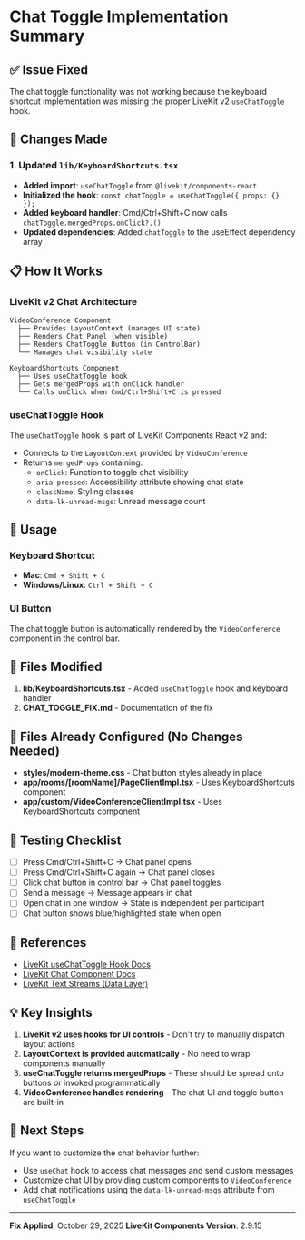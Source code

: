 # Chat Toggle Implementation Summary

## ✅ Issue Fixed
The chat toggle functionality was not working because the keyboard shortcut implementation was missing the proper LiveKit v2 `useChatToggle` hook.

## 🔧 Changes Made

### 1. Updated `lib/KeyboardShortcuts.tsx`
- **Added import**: `useChatToggle` from `@livekit/components-react`
- **Initialized the hook**: `const chatToggle = useChatToggle({ props: {} });`
- **Added keyboard handler**: Cmd/Ctrl+Shift+C now calls `chatToggle.mergedProps.onClick?.()`
- **Updated dependencies**: Added `chatToggle` to the useEffect dependency array

## 📋 How It Works

### LiveKit v2 Chat Architecture
```
VideoConference Component
  ├── Provides LayoutContext (manages UI state)
  ├── Renders Chat Panel (when visible)
  ├── Renders ChatToggle Button (in ControlBar)
  └── Manages chat visibility state

KeyboardShortcuts Component
  ├── Uses useChatToggle hook
  ├── Gets mergedProps with onClick handler
  └── Calls onClick when Cmd/Ctrl+Shift+C is pressed
```

### useChatToggle Hook
The `useChatToggle` hook is part of LiveKit Components React v2 and:
- Connects to the `LayoutContext` provided by `VideoConference`
- Returns `mergedProps` containing:
  - `onClick`: Function to toggle chat visibility
  - `aria-pressed`: Accessibility attribute showing chat state
  - `className`: Styling classes
  - `data-lk-unread-msgs`: Unread message count

## 🎯 Usage

### Keyboard Shortcut
- **Mac**: `Cmd + Shift + C`
- **Windows/Linux**: `Ctrl + Shift + C`

### UI Button
The chat toggle button is automatically rendered by the `VideoConference` component in the control bar.

## 📁 Files Modified

1. **lib/KeyboardShortcuts.tsx** - Added `useChatToggle` hook and keyboard handler
2. **CHAT_TOGGLE_FIX.md** - Documentation of the fix

## 📁 Files Already Configured (No Changes Needed)

- **styles/modern-theme.css** - Chat button styles already in place
- **app/rooms/[roomName]/PageClientImpl.tsx** - Uses KeyboardShortcuts component
- **app/custom/VideoConferenceClientImpl.tsx** - Uses KeyboardShortcuts component

## 🧪 Testing Checklist

- [ ] Press Cmd/Ctrl+Shift+C → Chat panel opens
- [ ] Press Cmd/Ctrl+Shift+C again → Chat panel closes
- [ ] Click chat button in control bar → Chat panel toggles
- [ ] Send a message → Message appears in chat
- [ ] Open chat in one window → State is independent per participant
- [ ] Chat button shows blue/highlighted state when open

## 🔗 References

- [LiveKit useChatToggle Hook Docs](https://docs.livekit.io/reference/components/react/hook/usechattoggle/)
- [LiveKit Chat Component Docs](https://docs.livekit.io/reference/components/react/component/chat/)
- [LiveKit Text Streams (Data Layer)](https://docs.livekit.io/home/client/data/text-streams/)

## 💡 Key Insights

1. **LiveKit v2 uses hooks for UI controls** - Don't try to manually dispatch layout actions
2. **LayoutContext is provided automatically** - No need to wrap components manually
3. **useChatToggle returns mergedProps** - These should be spread onto buttons or invoked programmatically
4. **VideoConference handles rendering** - The chat UI and toggle button are built-in

## 🚀 Next Steps

If you want to customize the chat behavior further:
- Use `useChat` hook to access chat messages and send custom messages
- Customize chat UI by providing custom components to `VideoConference`
- Add chat notifications using the `data-lk-unread-msgs` attribute from `useChatToggle`

---

**Fix Applied**: October 29, 2025
**LiveKit Components Version**: 2.9.15

